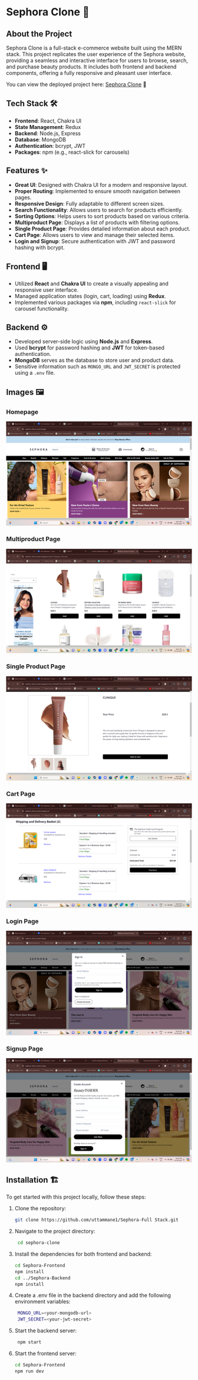 # Sephora Clone 🌟

## About the Project

Sephora Clone is a full-stack e-commerce website built using the MERN stack. This project replicates the user experience of the Sephora website, providing a seamless and interactive interface for users to browse, search, and purchase beauty products. It includes both frontend and backend components, offering a fully responsive and pleasant user interface.

You can view the deployed project here: [Sephora Clone](https://sephora-clone-pi.vercel.app/) 🚀

## Tech Stack 🛠️

- **Frontend**: React, Chakra UI
- **State Management**: Redux
- **Backend**: Node.js, Express
- **Database**: MongoDB
- **Authentication**: bcrypt, JWT
- **Packages**: npm (e.g., react-slick for carousels)

## Features ✨

- **Great UI**: Designed with Chakra UI for a modern and responsive layout.
- **Proper Routing**: Implemented to ensure smooth navigation between pages.
- **Responsive Design**: Fully adaptable to different screen sizes.
- **Search Functionality**: Allows users to search for products efficiently.
- **Sorting Options**: Helps users to sort products based on various criteria.
- **Multiproduct Page**: Displays a list of products with filtering options.
- **Single Product Page**: Provides detailed information about each product.
- **Cart Page**: Allows users to view and manage their selected items.
- **Login and Signup**: Secure authentication with JWT and password hashing with bcrypt.

## Frontend 🖥️

- Utilized **React** and **Chakra UI** to create a visually appealing and responsive user interface.
- Managed application states (login, cart, loading) using **Redux**.
- Implemented various packages via **npm**, including `react-slick` for carousel functionality.

## Backend ⚙️

- Developed server-side logic using **Node.js** and **Express**.
- Used **bcrypt** for password hashing and **JWT** for token-based authentication.
- **MongoDB** serves as the database to store user and product data.
- Sensitive information such as `MONGO_URL` and `JWT_SECRET` is protected using a `.env` file.

## Images 🖼️

### Homepage

![Homepage](https://raw.githubusercontent.com/KaranChauhanji/Sephora_Clone/94fa2654fe3ed212edb1318223fdd86dfad7b4a4/Sephora-Frontend/public/Home.png)

### Multiproduct Page

![Multiproduct Page](https://raw.githubusercontent.com/KaranChauhanji/Sephora_Clone/94fa2654fe3ed212edb1318223fdd86dfad7b4a4/Sephora-Frontend/public/multi.png)

### Single Product Page

![Single Product Page](https://raw.githubusercontent.com/KaranChauhanji/Sephora_Clone/94fa2654fe3ed212edb1318223fdd86dfad7b4a4/Sephora-Frontend/public/single.png)

### Cart Page

![Cart Page](https://raw.githubusercontent.com/KaranChauhanji/Sephora_Clone/94fa2654fe3ed212edb1318223fdd86dfad7b4a4/Sephora-Frontend/public/cart.png)

### Login Page

![Login Page](https://raw.githubusercontent.com/KaranChauhanji/Sephora_Clone/94fa2654fe3ed212edb1318223fdd86dfad7b4a4/Sephora-Frontend/public/Login.png)

### Signup Page

![Signup Page](https://raw.githubusercontent.com/KaranChauhanji/Sephora_Clone/94fa2654fe3ed212edb1318223fdd86dfad7b4a4/Sephora-Frontend/public/signup.png)

## Installation 🏗️

To get started with this project locally, follow these steps:

1. Clone the repository:

   ```bash
   git clone https://github.com/uttammane1/Sephora-Full Stack.git

2. Navigate to the project directory:

   ```bash
    cd sephora-clone

3. Install the dependencies for both frontend and backend:

   ```bash
   cd Sephora-Frontend
   npm install
   cd ../Sephora-Backend
   npm install

4. Create a .env file in the backend directory and add the following environment variables:

   ```bash
    MONGO_URL=<your-mongodb-url>
    JWT_SECRET=<your-jwt-secret>

5. Start the backend server:

   ```bash
    npm start

6. Start the frontend server:

    ```bash
    cd Sephora-Frontend
    npm run dev
    
